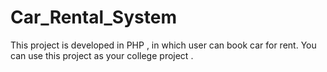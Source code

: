 # Car_Rental_System
This project is developed in PHP , in which user can book car for rent.
You can use this project as your college project . 
